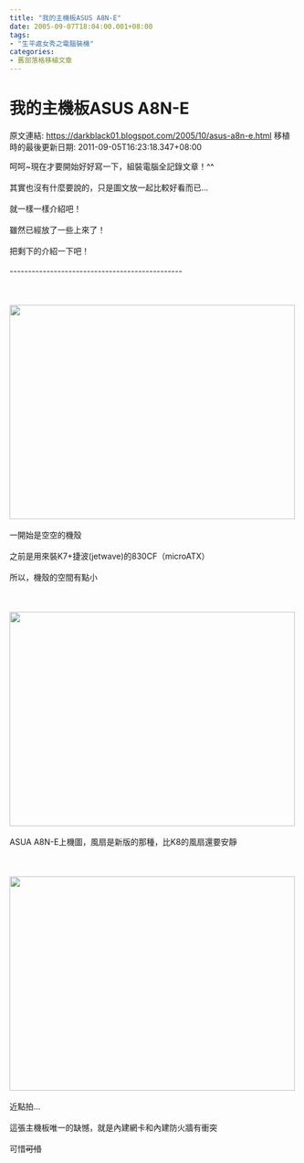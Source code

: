 ```yaml
---
title: "我的主機板ASUS A8N-E"
date: 2005-09-07T18:04:00.001+08:00
tags: 
- "生平處女秀之電腦裝機"
categories:
- 舊部落格移植文章
---
```


# 我的主機板ASUS A8N-E

原文連結: https://darkblack01.blogspot.com/2005/10/asus-a8n-e.html
移植時的最後更新日期: 2011-09-05T16:23:18.347+08:00

呵呵~現在才要開始好好寫一下，組裝電腦全記錄文章！^^<br /><br />其實也沒有什麼要說的，只是圖文放一起比較好看而已...<br /><br />就一樣一樣介紹吧！<br /><br />雖然已經放了一些上來了！<br /><br />把剩下的介紹一下吧！<br /><br />-----------------------------------------------<br /><br /><a name='more'></a><br /><br /><img alt="" height="375" src="http://pic58.pic.wretch.cc/photos/38/d/darkblack2/1/1125684077.jpg" width="500" /><br /><br />一開始是空空的機殼<br /><br />之前是用來裝K7+捷波(jetwave)的830CF（microATX）<br /><br />所以，機殼的空間有點小<br /><br /><br /><br /><img alt="" height="375" src="http://pic58.pic.wretch.cc/photos/38/d/darkblack2/1/1125684078.jpg" width="500" /><br /><br />ASUA A8N-E上機圖，風扇是新版的那種，比K8的風扇還要安靜<br /><br /><br /><br /><img alt="" height="375" src="http://pic58.pic.wretch.cc/photos/38/d/darkblack2/1/1125684079.jpg" width="500" /><br /><br />近點拍...<br /><br />這張主機板唯一的缺憾，就是內建網卡和內建防火牆有衝突<br /><br />可惜~~可惜~~
